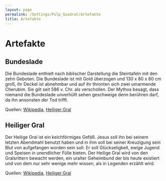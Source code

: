```yaml
---
layout: page
permalink: /Settings/Pulp_Quadrat/Artefakte
title: Artefakte
---
```


# Artefakte

## Bundeslade

Die Bundeslade enthielt nach biblischer Darstellung die Steintafeln mit den zehn Geboten. Die Bundeslade ist mit Gold überzogen und 130 x 80 x 80 cm groß, ihr Deckel ist abnehmbar und auf ihr thronten sich zwei umarmende Cherubim. Sie gilt seit 586 v. Chr. als verschollen. Der Mythos besagt, dass niemand die Bundeslade unverhüllt sehen geschweige denn berühren darf, da ihn ansonsten der Tod trifft.

Quellen: [Wikipedia](https://de.wikipedia.org/wiki/Bundeslade), [Heiliger Gral](http://www.heiliger-gral.info/reliquien/die-bundeslade.html)

## Heiliger Gral

Der Heilige Gral ist ein kelchförmiges Gefäß. Jesus soll ihn bei seinem letzten Abendmahl benutzt haben und in ihm soll bei seiner Kreuzigung sein Blut von aufgefangen worden sein soll. Er soll Glückseligkeit, ewige Jugend und Speisen in unendlicher Fülle bieten. Der Heilige Gral wird von den Gralsrittern bewacht werden, ein uralter Geheimbund der bis heute existiert und von dem nur sehr wenige mehr wissen, als in Legenden erzählt wird.

Quellen: [Wikipedia](https://de.wikipedia.org/wiki/Heiliger_Gral), [Heiliger Gral](http://www.heiliger-gral.info/heiliger-gral/der-heilige-gral.html)
